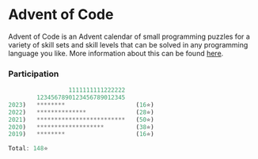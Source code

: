 # Advent of Code

Advent of Code is an Advent calendar of small programming puzzles for a variety of skill sets and skill levels that can be solved in any programming language you like. More information about this can be found [here](https://adventofcode.com/about).

### Participation

```rs
                 1111111111222222
        1234567890123456789012345
2023)   ********                    (16⭐)
2022)   **************              (28⭐)
2021)   *************************   (50⭐)
2020)   *******************         (38⭐)
2019)   ********                    (16⭐)

Total: 148⭐
```
